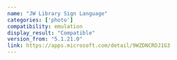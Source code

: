 ```yaml
---
name: "JW Library Sign Language"
categories: ['photo']
compatibility: emulation
display_result: "Compatible"
version_from: "5.1.21.0"
link: https://apps.microsoft.com/detail/9WZDNCRDJ1G3
---
```

